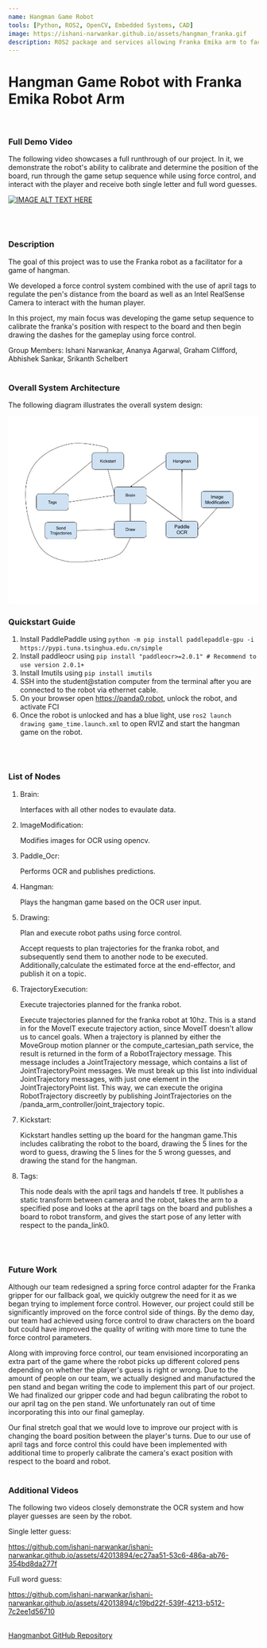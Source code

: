```yaml
---
name: Hangman Game Robot
tools: [Python, ROS2, OpenCV, Embedded Systems, CAD]
image: https://ishani-narwankar.github.io/assets/hangman_franka.gif
description: ROS2 package and services allowing Franka Emika arm to facilitate a game of hangman with a human player.
---
```


# Hangman Game Robot with Franka Emika Robot Arm
<br>

### **Full Demo Video**
The following video showcases a full runthrough of our project. In it, we demonstrate the robot's ability to calibrate and determine the position of the board, run through the game setup sequence while using force control, and interact with the player and receive both single letter and full word guesses.

[![IMAGE ALT TEXT HERE](https://img.youtube.com/vi/Q81Vcnj9kqs/0.jpg)](https://www.youtube.com/watch?v=Q81Vcnj9kqs)

<br>
<br>

### **Description**
The goal of this project was to use the Franka robot as a facilitator for a game of hangman. 

We developed a force control system combined with the use of april tags to regulate the pen's distance from the board as well as an Intel RealSense Camera to interact with the human player.

In this project, my main focus was developing the game setup sequence to calibrate the franka's position with respect to the board and then begin drawing the dashes for the gameplay using force control.

Group Members: Ishani Narwankar, Ananya Agarwal, Graham Clifford, Abhishek Sankar, Srikanth Schelbert
<br>
<br>

### **Overall System Architecture**
The following diagram illustrates the overall system design:

![Alt text](../assets/hm_node_diagram.jpg)

### **Quickstart Guide**
1. Install PaddlePaddle using `python -m pip install paddlepaddle-gpu -i https://pypi.tuna.tsinghua.edu.cn/simple`
2. Install paddleocr using `pip install "paddleocr>=2.0.1" # Recommend to use version 2.0.1+`
3. Install Imutils using `pip install imutils`
4. SSH into the student@station computer from the terminal after you are connected to the robot via ethernet cable.
5. On your browser open https://panda0.robot, unlock the robot, and activate FCI
6. Once the robot is unlocked and has a blue light, use `ros2 launch drawing game_time.launch.xml` to open RVIZ and start the hangman game on the robot.
<br>
<br>

### **List of Nodes**
1. Brain: 

    Interfaces with all other nodes to evaulate data.
2. ImageModification: 
    
    Modifies images for OCR using opencv.

3. Paddle_Ocr:

    Performs OCR and publishes predictions.

4. Hangman: 

    Plays the hangman game based on the OCR user input.

5. Drawing:

    Plan and execute robot paths using force control.

    Accept requests to plan trajectories for the franka robot, and subsequently send them to another node to be executed. Additionally,calculate the estimated force at the end-effector, and publish it on a topic.

6. TrajectoryExecution: 

    Execute trajectories planned for the franka robot.

    Execute trajectories planned for the franka robot at 10hz. This is a stand in for the MoveIT execute trajectory action, since MoveIT doesn't allow us to cancel goals. When a trajectory is planned by either the MoveGroup motion planner or the compute_cartesian_path service, the result is returned in the form of a RobotTrajectory message. This message includes a JointTrajectory message, which contains a list of JointTrajectoryPoint messages. We must break up this list into individual JointTrajectory messages, with just one element in the JointTrajectoryPoint list. This way, we can execute the origina RobotTrajectory discreetly by publishing JointTrajectories on the /panda_arm_controller/joint_trajectory topic.

7. Kickstart:

    Kickstart handles setting up the board for the hangman game.This includes calibrating the robot to the board, drawing the 5 lines for the word to guess, drawing the 5 lines for the 5 wrong guesses, and drawing the stand for the hangman.

8. Tags:

    This node deals with the april tags and handels tf tree. It publishes a static transform between camera and the robot, takes the arm to a specified pose and looks at the april tags on the board and publishes a board to robot transform, and gives the start pose of any letter with respect to the panda_link0.
<br>
<br>

### **Future Work**
Although our team redesigned a spring force control adapter for the Franka gripper for our fallback goal, we quickly outgrew the need for it as we began trying to implement force control. However, our project could still be significantly improved on the force control side of things. By the demo day, our team had achieved using force control to draw characters on the board but could have improved the quality of writing with more time to tune the force control parameters.

Along with improving force control, our team envisioned incorporating an extra part of the game where the robot picks up different colored pens depending on whether the player's guess is right or wrong. Due to the amount of people on our team, we actually designed and manufactured the pen stand and began writing the code to implement this part of our project. We had finalized our gripper code and had begun calibrating the robot to our april tag on the pen stand. We unfortunately ran out of time incorporating this into our final gameplay.  

Our final stretch goal that we would love to improve our project with is changing the board position between the player's turns. Due to our use of april tags and force control this could have been implemented with additional time to properly calibrate the camera's exact position with respect to the board and robot.
<br>
<br>

### **Additional Videos**
The following two videos closely demonstrate the OCR system and how player guesses are seen by the robot. 

Single letter guess:


https://github.com/ishani-narwankar/ishani-narwankar.github.io/assets/42013894/ec27aa51-53c6-486a-ab76-354bd8da277f



Full word guess:


https://github.com/ishani-narwankar/ishani-narwankar.github.io/assets/42013894/c19bd22f-539f-4213-b512-7c2ee1d56710



<br>
<a href="https://github.com/ishani-narwankar/hangman-with-franka">Hangmanbot GitHub Repository</a>
